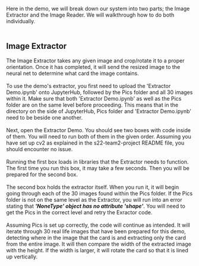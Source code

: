 Here in the demo, we will break down our system into two parts; the Image Extractor and the Image Reader. We will walkthrough how to do both individually.<br><br>

<h2><b>Image Extractor</b></h2>
The Image Extractor takes any given image and crop/rotate it to a proper orientation. Once it has completed, it will send the resized image to the neural net to determine what card the image contains.<br>
<br>
To use the demo's extractor, you first need to upload the 'Extractor Demo.ipynb' onto JupyterHub, followed by the Pics folder and all 30 images within it. Make sure that both 'Extractor Demo.ipynb' as well as the Pics folder are on the same level before proceeding. This means that in the directory on the side of JupyterHub, Pics folder and 'Extractor Demo.ipynb' need to be beside one another.<br>
<br>
Next, open the Extractor Demo. You should see two boxes with code inside of them. You will need to run both of them in the given order. Assuming you have set up cv2 as explained in the s22-team2-project README file, you should encounter no issue.<br>
<br>
Running the first box loads in libraries that the Extractor needs to function. The first time you run this box, it may take a few seconds. Then you will be prepared for the second box.<br>
<br>
The second box holds the extractor itself. When you run it, it will begin going through each of the 30 images found within the Pics folder. If the Pics folder is not on the same level as the Extractor, you will run into an error stating that <b><i>'NoneType' object has no attribute 'shape'</i></b>. You will need to get the Pics in the correct level and retry the Exractor code.<br>
<br>
Assuming Pics is set up correctly, the code will continue as intended. It will iterate through 30 real life images that have been prepared for this demo, detecting where in the image that the card is and extracting only the card from the entire image. It will then compare the width of the extracted image with the height. If the width is larger, it will rotate the card so that it is lined up vertically.

